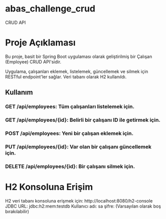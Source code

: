 # abas_challenge_crud

CRUD API
# Proje Açıklaması
Bu proje, basit bir Spring Boot uygulaması olarak geliştirilmiş bir Çalışan (Employee) CRUD API'sidir. 

Uygulama, çalışanları eklemek, listelemek, güncellemek ve silmek için RESTful endpoint'ler sağlar. Veri tabanı olarak H2 kullanıldı.

## Kullanım
### GET /api/employees: Tüm çalışanları listelemek için.
### GET /api/employees/{id}: Belirli bir çalışanı ID ile getirmek için.
### POST /api/employees: Yeni bir çalışan eklemek için.
### PUT /api/employees/{id}: Var olan bir çalışanı güncellemek için.
### DELETE /api/employees/{id}: Bir çalışanı silmek için.

# H2 Konsoluna Erişim
H2 veri tabanı konsoluna erişmek için: http://localhost:8080/h2-console
JDBC URL: jdbc:h2:mem:testdb
Kullanıcı adı: sa
şifre: (Varsayılan olarak boş bırakılabilir)

